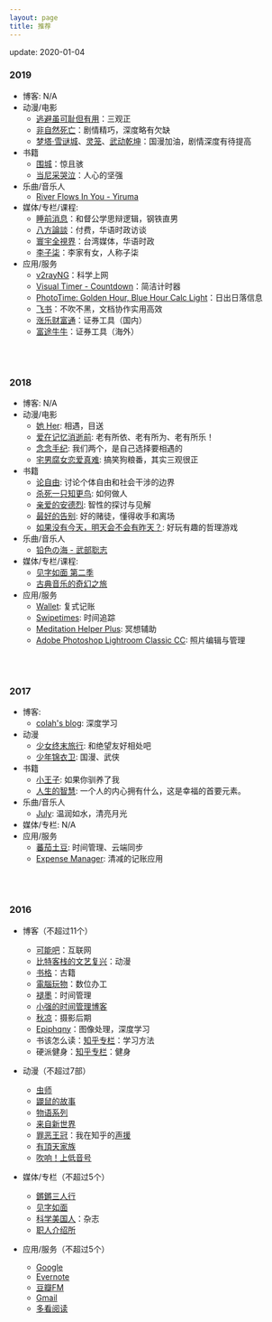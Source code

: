 ```yaml
---
layout: page
title: 推荐
---
```


update: 2020-01-04

### 2019
+ 博客: N/A
+ 动漫/电影
  - [逃避虽可耻但有用](https://movie.douban.com/subject/26816519/)：三观正
  - [非自然死亡](https://movie.douban.com/subject/27140017/)：剧情精巧，深度略有欠缺
  - [梦塔·雪谜城](https://movie.douban.com/subject/30211741/)、[灵笼](https://movie.douban.com/subject/27121260/)、[武动乾坤](https://movie.douban.com/subject/30223578/)：国漫加油，剧情深度有待提高
+ 书籍
  - [围城](https://book.douban.com/subject/1069848/)：惊且骇
  - [当尼采哭泣](https://book.douban.com/subject/5940553/)：人心的坚强
+ 乐曲/音乐人
  - [River Flows In You - Yiruma](https://music.douban.com/subject/26300278/)
+ 媒体/专栏/课程:
  - [睡前消息](https://space.bilibili.com/54992199/channel/detail?cid=82529)：和督公学思辩逻辑，钢铁直男
  - [八方論談](https://www.network360.tv/#!/home)：付费，华语时政访谈
  - [寰宇全視界](https://www.youtube.com/channel/UCiOR3zQCU-tLza5g1MuqABA)：台湾媒体，华语时政
  - [李子柒](https://space.bilibili.com/19577966?from=search&seid=16494751538874685426)：李家有女，人称子柒
+ 应用/服务
  - [v2rayNG](https://play.google.com/store/apps/details?id=com.v2ray.ang&hl=en_US)：科学上网
  - [Visual Timer - Countdown](https://play.google.com/store/apps/details?id=at.cwiesner.android.visualtimer&hl=en_US)：简洁计时器
  - [PhotoTime: Golden Hour, Blue Hour Calc Light](https://play.google.com/store/apps/details?id=pl.guteklabs.phototime&hl=en_US)：日出日落信息
  - [飞书](https://www.feishu.cn/)：不吹不黑，文档协作实用高效
  - [涨乐财富通](https://www.htsc.com.cn/htzq/index/index.jsp)：证券工具（国内）
  - [富途牛牛](https://www.futunn.com/)：证券工具（海外）

<br />
<br />

### 2018

+ 博客: N/A
+ 动漫/电影
  - [她 Her](https://movie.douban.com/subject/6722879/): 相遇，目送
  - [爱在记忆消逝前](https://movie.douban.com/subject/3036465/): 老有所依、老有所为、老有所乐！
  - [念念手纪](https://movie.douban.com/subject/26869119/): 我们两个，是自己选择要相遇的
  - [宅男腐女恋爱真难](https://movie.douban.com/subject/27094897/): 搞笑狗粮番，其实三观很正
+ 书籍
  - [论自由](https://book.douban.com/subject/6397522/): 讨论个体自由和社会干涉的边界
  - [杀死一只知更鸟](https://book.douban.com/subject/26879778/): 如何做人
  - [亲爱的安德烈](https://book.douban.com/subject/3369793/): 智性的探讨与见解
  - [最好的告别](https://book.douban.com/subject/26576861/): 好的赌徒，懂得收手和离场
  - [如果没有今天，明天会不会有昨天？](https://book.douban.com/subject/26949210/): 好玩有趣的哲理游戏
+ 乐曲/音乐人
  - [铅色の海 - 武部聡志](https://douban.fm/channel/3849622?start=1849622g6246g3849622)
+ 媒体/专栏/课程:
  - [见字如面 第二季](https://movie.douban.com/subject/27135441/)
  - [古典音乐的奇幻之旅](https://m.douban.com/time/column/99/)
+ 应用/服务
  - [Wallet](https://play.google.com/store/apps/details?id=com.droid4you.application.wallet): 复式记账
  - [Swipetimes](https://play.google.com/store/apps/details?id=lc.st.free): 时间追踪
  - [Meditation Helper Plus](https://play.google.com/store/apps/details?id=com.multiordinal.mhp): 冥想辅助
  - [Adobe Photoshop Lightroom Classic CC](https://www.adobe.com/products/photoshop-lightroom-classic.html): 照片编辑与管理

<br />
<br />


### 2017

+ 博客:
  - [colah's blog](http://colah.github.io/): 深度学习
+ 动漫
  - [少女终末旅行](https://movie.douban.com/subject/27081136/): 和绝望友好相处吧
  - [少年锦衣卫](https://movie.douban.com/subject/27157721/): 国漫、武侠
+ 书籍
  - [小王子](https://book.douban.com/subject/1084336/): 如果你驯养了我
  - [人生的智慧](https://book.douban.com/subject/3261600/): 一个人的内心拥有什么，这是幸福的首要元素。
+ 乐曲/音乐人
  - [July](https://douban.fm/artist/73487): 温润如水，清亮月光
+ 媒体/专栏: N/A
+ 应用/服务
  - [蕃茄土豆](https://pomotodo.com/): 时间管理、云端同步
  - [Expense Manager](https://play.google.com/store/apps/details?id=at.markushi.expensemanager): 清减的记账应用

<br />
<br />

### 2016

+ 博客（不超过11个）
    - [可能吧](https://kenengba.com/)：互联网
    - [比特客栈的文艺复兴](https://bitinn.net/)：动漫
    - [书格](https://shuge.org/)：古籍
    - [電腦玩物](http://www.playpcesor.com/)：数位办工
    - [褪墨](http://www.mifengtd.cn/)：时间管理
    - [小强的时间管理博客](http://www.gtdlife.com/)
    - [秋凉](http://qiuliang.com/)：摄影后期
    - [Epiphqny](http://1994epiphqny.com/)：图像处理，深度学习
    - 书该怎么读：[知乎专栏](https://zhuanlan.zhihu.com/gaoxiaodushu)：学习方法
    - 硬派健身：[知乎专栏](https://zhuanlan.zhihu.com/oh-hard)：健身

+ 动漫（不超过7部）
  - [虫师](https://movie.douban.com/subject/1800597/)
  - [鼹鼠的故事](https://movie.douban.com/subject/2994961/)
  - [物语系列](https://movie.douban.com/subject/20495792/)
  - [来自新世界](https://movie.douban.com/subject/10527275/)
  - [罪恶王冠](https://movie.douban.com/subject/6518736/)：我在知乎的[声援](https://www.zhihu.com/question/24708205/answer/48700702)
  - [有頂天家族](https://movie.douban.com/subject/22790508/)
  - [吹响！上低音号](https://movie.douban.com/subject/26169716/)

+ 媒体/专栏（不超过5个）
  - [鏘鏘三人行](http://phtv.ifeng.com/program/qqsrx/)
  - [见字如面](https://movie.douban.com/subject/26936282/)
  - [科学美国人](http://www.huanqiukexue.com/)：杂志
  - [职人介绍所](https://zhuanlan.zhihu.com/hallofpro)

+ 应用/服务（不超过5个）
  - [Google](https://www.google.com/)
  - [Evernote](https://evernote.com/)
  - [豆瓣FM](https://douban.fm/)
  - [Gmail](https://www.google.com/gmail/)
  - [多看阅读](http://www.duokan.com/)
